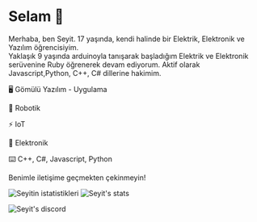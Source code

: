 # Selam 👋
Merhaba, ben Seyit. 17 yaşında, kendi halinde bir Elektrik, Elektronik ve Yazılım öğrencisiyim.                   
Yaklaşık 9 yaşında arduinoyla tanışarak başladığım Elektrik ve Elektronik serüvenine Ruby
öğrenerek devam ediyorum. Aktif olarak Javascript,Python, C++, C# dillerine
hakimim.

🖥️ Gömülü Yazılım - Uygulama

🤖 Robotik

⚡️ IoT

🔌 Elektronik

⌨️ C++, C#, Javascript, Python

Benimle iletişime geçmekten çekinmeyin!

![Seyitin istatistikleri](https://github-readme-stats.vercel.app/api?username=Seyitq&show_icons=true&theme=radical)
![Seyit's stats](https://github-readme-stats.vercel.app/api/top-langs/?username=Seyitq&layout=compact&theme=tokyonight)

![Seyit's discord](https://lanyard-profile-readme.vercel.app/api/514818551287119888)
